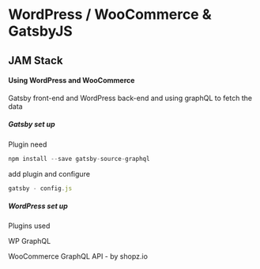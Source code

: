 # WordPress / WooCommerce & GatsbyJS

## JAM Stack

#### Using WordPress and WooCommerce

Gatsby front-end and WordPress back-end and using graphQL to fetch the data

##### Gatsby set up

Plugin need

```javascript
npm install --save gatsby-source-graphql
```

add plugin and configure

```javascript
gatsby - config.js
```

##### WordPress set up

Plugins used

WP GraphQL

WooCommerce GraphQL API - by shopz.io
